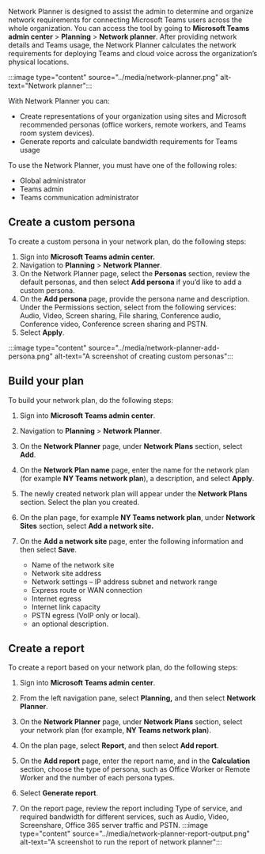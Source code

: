 

Network Planner is designed to assist the admin to determine and organize network requirements for connecting Microsoft Teams users across the whole organization. You can access the tool by going to **Microsoft Teams admin center** > **Planning** > **Network planner**. After providing network details and Teams usage, the Network Planner calculates the network requirements for deploying Teams and cloud voice across the organization’s physical locations.

:::image type="content" source="../media/network-planner.png" alt-text="Network planner":::

With Network Planner you can:

- Create representations of your organization using sites and Microsoft recommended personas (office workers, remote workers, and Teams room system devices).
- Generate reports and calculate bandwidth requirements for Teams usage

To use the Network Planner, you must have one of the following roles: 

- Global administrator
- Teams admin
- Teams communication administrator

## Create a custom persona

To create a custom persona in your network plan, do the following steps:

1. Sign into **Microsoft Teams admin center.**
2. Navigation to **Planning** > **Network Planner**.
3. On the Network Planner page, select the **Personas** section, review the default personas, and then select **Add persona** if you’d like to add a custom persona.
4. On the **Add persona** page, provide the persona name and description. Under the Permissions section, select from the following services: Audio, Video, Screen sharing, File sharing, Conference audio, Conference video, Conference screen sharing and PSTN.
5. Select **Apply**.

:::image type="content" source="../media/network-planner-add-persona.png" alt-text="A screenshot of creating custom personas":::

## Build your plan

To build your network plan, do the following steps:

1. Sign into **Microsoft Teams admin center**.
2. Navigation to **Planning** > **Network Planner**. 
3. On the **Network Planner** page, under **Network Plans** section, select **Add**. 
4. On the **Network Plan name** page, enter the name for the network plan (for example **NY Teams network plan**), a description, and select **Apply**.
5. The newly created network plan will appear under the **Network Plans** section. Select the plan you created.
6. On the plan page, for example **NY Teams network plan**, under **Network Sites** section, select **Add a network site.** 
7. On the **Add a network site** page, enter the following information and then select **Save**.

	- Name of the network site
	- Network site address
	- Network settings – IP address subnet and network range
	- Express route or WAN connection
	- Internet egress
	- Internet link capacity
	- PSTN egress (VoIP only or local).
	- an optional description. 

## Create a report

To create a report based on your network plan, do the following steps:

1. Sign into **Microsoft Teams admin center**.

2. From the left navigation pane, select **Planning,** and then select **Network Planner**.

3. On the **Network Planner** page, under **Network Plans** section, select your network plan (for example, **NY Teams network plan**).

4. On the plan page, select **Report**, and then select **Add report**.

5. On the **Add report** page, enter the report name, and in the **Calculation** section, choose the type of persona, such as Office Worker or Remote Worker and the number of each persona types.

6. Select **Generate report**.

7. On the report page, review the report including Type of service, and required bandwidth for different services, such as Audio, Video, Screenshare, Office 365 server traffic and PSTN.
:::image type="content" source="../media/network-planner-report-output.png" alt-text="A screenshot to run the report of network planner":::
